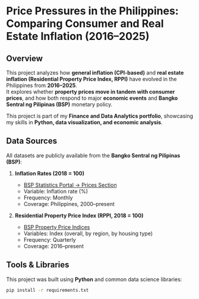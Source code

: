 #  Price Pressures in the Philippines: Comparing Consumer and Real Estate Inflation (2016–2025)

##  Overview
This project analyzes how **general inflation (CPI-based)** and **real estate inflation (Residential Property Price Index, RPPI)** have evolved in the Philippines from **2016–2025**.  
It explores whether **property prices move in tandem with consumer prices**, and how both respond to major **economic events** and **Bangko Sentral ng Pilipinas (BSP)** monetary policy.

This project is part of my **Finance and Data Analytics portfolio**, showcasing my skills in **Python, data visualization, and economic analysis**.

##  Data Sources
All datasets are publicly available from the **Bangko Sentral ng Pilipinas (BSP)**:

1. **Inflation Rates (2018 = 100)**  
   - [BSP Statistics Portal → Prices Section](https://www.bsp.gov.ph/Statistics)  
   - Variable: Inflation rate (%)  
   - Frequency: Monthly  
   - Coverage: Philippines, 2000–present  

2. **Residential Property Price Index (RPPI, 2018 = 100)**  
   -  [BSP Property Price Indices](https://www.bsp.gov.ph/Statistics)  
   - Variables: Index (overall, by region, by housing type)  
   - Frequency: Quarterly  
   - Coverage: 2016–present  

##  Tools & Libraries
This project was built using **Python** and common data science libraries:

```bash
pip install -r requirements.txt
